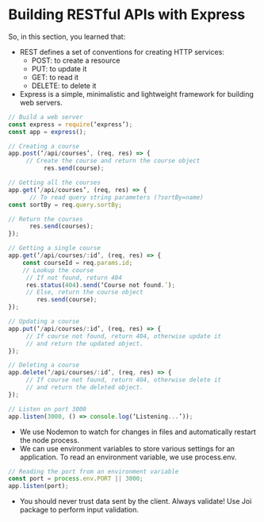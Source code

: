 # Building RESTful APIs with Express 
So, in this section, you learned that: 

* REST defines a set of conventions for creating HTTP services:
  * POST: to create a resource
  * PUT: to update it
  * GET: to read it
  * DELETE: to delete it 
* Express is a simple, minimalistic and lightweight framework for building web servers.

```javascript
// Build a web server
const express = require(‘express’);
const app = express();

// Creating a course
app.post(‘/api/courses’, (req, res) => { 
     // Create the course and return the course object
          res.send(course); 

// Getting all the courses 
app.get(‘/api/courses’, (req, res) => { 
      // To read query string parameters (?sortBy=name)
const sortBy = req.query.sortBy;      

// Return the courses  
      res.send(courses);
});

// Getting a single course 
app.get(‘/api/courses/:id’, (req, res) => { 
    const courseId = req.params.id;
    // Lookup the course 
     // If not found, return 404 
     res.status(404).send(‘Course not found.’);
     // Else, return the course object
        res.send(course);   
});

// Updating a course 
app.put(‘/api/courses/:id’, (req, res) => { 
     // If course not found, return 404, otherwise update it
     // and return the updated object. 
});

// Deleting a course 
app.delete(‘/api/courses/:id’, (req, res) => { 
     // If course not found, return 404, otherwise delete it
     // and return the deleted object. 
});

// Listen on port 3000
app.listen(3000, () => console.log(‘Listening...’));

```
* We use Nodemon to watch for changes in files and automatically restart the node process.
* We can use environment variables to store various settings for an application. To read an environment variable, we use process.env.

```javascript
// Reading the port from an environment variable
const port = process.env.PORT || 3000;
app.listen(port);
```
*  You should never trust data sent by the client. Always validate! Use Joi package to perform input validation. 
